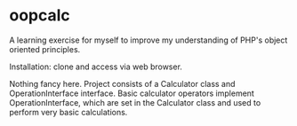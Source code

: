 # oopcalc
A learning exercise for myself to improve my understanding of PHP's object oriented principles.

Installation:  clone and access via web browser.

Nothing fancy here.  Project consists of a Calculator class and OperationInterface interface.  Basic calculator operators implement OperationInterface, which are set in the Calculator class and used to perform very basic calculations.
